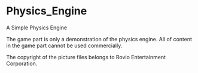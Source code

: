# Physics_Engine
 A Simple Physics Engine
 
 The game part is only a demonstration of the physics engine. All of content in the game part cannot be used commercially.
 
 The copyright of the picture files belongs to Rovio Entertainment Corporation.
